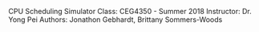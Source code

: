 CPU Scheduling Simulator
Class: CEG4350 - Summer 2018
Instructor: Dr. Yong Pei
Authors: Jonathon Gebhardt, Brittany Sommers-Woods